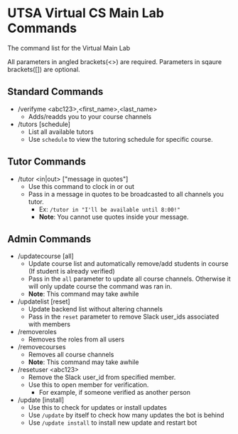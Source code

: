 # UTSA Virtual CS Main Lab Commands

The command list for the Virtual Main Lab

All parameters in angled brackets(<>) are required. Parameters in sqaure brackets([]) are optional.

## Standard Commands

- /verifyme <abc123\>,<first_name\>,<last_name\>
	- Adds/readds you to your course channels
- /tutors [schedule]
	- List all available tutors
	- Use `schedule` to view the tutoring schedule for specific course.

## Tutor Commands
- /tutor <in|out\> ["message in quotes"]
	- Use this command to clock in or out
	- Pass in a message in quotes to be broadcasted to all channels you tutor.
		- Ex: `/tutor in "I'll be available until 8:00!"`
		- **Note**: You cannot use quotes inside your message.

## Admin Commands
- /updatecourse [all]
	- Update course list and automatically remove/add students in course (If student is already verified)
	- Pass in the `all` parameter to update all course channels. Otherwise it will only update course the command was ran in.
	- **Note**: This command may take awhile
- /updatelist [reset]
	- Update backend list without altering channels
	- Pass in the `reset` parameter to remove Slack user_ids associated with members
- /removeroles
	- Removes the roles from all users
- /removecourses
	- Removes all course channels
	- **Note**: This command may take awhile
- /resetuser <abc123\>
	- Remove the Slack user_id from specified member.
	- Use this to open member for verification.
		- For example, if someone verified as another person
- /update [install]
	- Use this to check for updates or install updates
	- Use `/update` by itself to check how many updates the bot is behind
	- Use `/update install` to install new update and restart bot